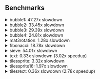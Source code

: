 ## Benchmarks

<details><summary>bubble1: 47.27x slowdown</summary>
<table>
<tr><th>Native</th><th>ABC</th></tr>
<tr><td>Cycles: 34714</td><td>Cycles: 1640993</td></tr>
<tr>
<td>

```c
#include <stdint.h>

using u8 = uint8_t;
using i8 = int8_t;

inline void debug_break() { asm volatile("break\n"); }

i8 A[64];

int main()
{
    for(u8 i = 0; i < 64; i = i + 1)
        A[i] = 64 - i;

    debug_break();
    
    u8 n = 64;
    while(n > 1)
    {
        u8 n2 = 0;
        for(u8 i = 1; i < n; i = i + 1)
        {
            i8& a = A[i - 1];
            i8& b = A[i];
            if(a > b)
            {
                i8 t = a;
                a = b;
                b = t;
                n2 = i;
            }
        }
        n = n2;
    }

    debug_break();
}

```

</td>
<td>

```c
i8[64] A;

void main()
{
    for(u8 i = 0; i < len(A); ++i)
        A[i] = len(A) - i;

    $debug_break();
    
    u8 n = len(A);
    while(n > 1)
    {
        u8 n2 = 0;
        for(u8 i = 1; i < n; ++i)
        {
            i8& a = A[u8(i - 1)];
            i8& b = A[i];
            if(a > b)
            {
                i8 t = a;
                a = b;
                b = t;
                n2 = i;
            }
        }
        n = n2;
    }

    $debug_break();
}

```

</td>
</tr>
</table>
</details>

<details><summary>bubble2: 33.45x slowdown</summary>
<table>
<tr><th>Native</th><th>ABC</th></tr>
<tr><td>Cycles: 52858</td><td>Cycles: 1768001</td></tr>
<tr>
<td>

```c
#include <stdint.h>

using u8 = uint8_t;
using i16 = int16_t;

inline void debug_break() { asm volatile("break\n"); }

i16 A[64];

int main()
{
    for(u8 i = 0; i < 64; i = i + 1)
        A[i] = 64 - i;

    debug_break();
    
    u8 n = 64;
    while(n > 1)
    {
        u8 n2 = 0;
        for(u8 i = 1; i < n; i = i + 1)
        {
            i16& a = A[i - 1];
            i16& b = A[i];
            if(a > b)
            {
                i16 t = a;
                a = b;
                b = t;
                n2 = i;
            }
        }
        n = n2;
    }

    debug_break();
}

```

</td>
<td>

```c
i16[64] A;

void main()
{
    for(u8 i = 0; i < len(A); ++i)
        A[i] = len(A) - i;

    $debug_break();
    
    u8 n = len(A);
    while(n > 1)
    {
        u8 n2 = 0;
        for(u8 i = 1; i < n; ++i)
        {
            i16& a = A[u8(i - 1)];
            i16& b = A[i];
            if(a > b)
            {
                i16 t = a;
                a = b;
                b = t;
                n2 = i;
            }
        }
        n = n2;
    }

    $debug_break();
}

```

</td>
</tr>
</table>
</details>

<details><summary>bubble3: 29.39x slowdown</summary>
<table>
<tr><th>Native</th><th>ABC</th></tr>
<tr><td>Cycles: 71002</td><td>Cycles: 2086529</td></tr>
<tr>
<td>

```c
#include <stdint.h>

using u8 = uint8_t;
using i24 = __int24;

inline void debug_break() { asm volatile("break\n"); }

i24 A[64];

int main()
{
    for(u8 i = 0; i < 64; i = i + 1)
        A[i] = 64 - i;

    debug_break();
    
    u8 n = 64;
    while(n > 1)
    {
        u8 n2 = 0;
        for(u8 i = 1; i < n; i = i + 1)
        {
            i24& a = A[i - 1];
            i24& b = A[i];
            if(a > b)
            {
                i24 t = a;
                a = b;
                b = t;
                n2 = i;
            }
        }
        n = n2;
    }

    debug_break();
}

```

</td>
<td>

```c
i24[64] A;

void main()
{
    for(u8 i = 0; i < len(A); ++i)
        A[i] = len(A) - i;

    $debug_break();
    
    u8 n = len(A);
    while(n > 1)
    {
        u8 n2 = 0;
        for(u8 i = 1; i < n; ++i)
        {
            i24& a = A[u8(i - 1)];
            i24& b = A[i];
            if(a > b)
            {
                i24 t = a;
                a = b;
                b = t;
                n2 = i;
            }
        }
        n = n2;
    }

    $debug_break();
}

```

</td>
</tr>
</table>
</details>

<details><summary>bubble4: 24.81x slowdown</summary>
<table>
<tr><th>Native</th><th>ABC</th></tr>
<tr><td>Cycles: 89146</td><td>Cycles: 2211521</td></tr>
<tr>
<td>

```c
#include <stdint.h>

using u8 = uint8_t;
using i32 = int32_t;

inline void debug_break() { asm volatile("break\n"); }

i32 A[64];

int main()
{
    for(u8 i = 0; i < 64; i = i + 1)
        A[i] = 64 - i;

    debug_break();
    
    u8 n = 64;
    while(n > 1)
    {
        u8 n2 = 0;
        for(u8 i = 1; i < n; i = i + 1)
        {
            i32& a = A[i - 1];
            i32& b = A[i];
            if(a > b)
            {
                i32 t = a;
                a = b;
                b = t;
                n2 = i;
            }
        }
        n = n2;
    }

    debug_break();
}

```

</td>
<td>

```c
i32[64] A;

void main()
{
    for(u8 i = 0; i < len(A); ++i)
        A[i] = len(A) - i;

    $debug_break();
    
    u8 n = len(A);
    while(n > 1)
    {
        u8 n2 = 0;
        for(u8 i = 1; i < n; ++i)
        {
            i32& a = A[u8(i - 1)];
            i32& b = A[i];
            if(a > b)
            {
                i32 t = a;
                a = b;
                b = t;
                n2 = i;
            }
        }
        n = n2;
    }

    $debug_break();
}

```

</td>
</tr>
</table>
</details>

<details><summary>mat3rotation: 1.28x slowdown</summary>
<table>
<tr><th>Native</th><th>ABC</th></tr>
<tr><td>Cycles: 13138</td><td>Cycles: 16867</td></tr>
<tr>
<td>

```c
#include <stdint.h>
#include <stddef.h>
#include <math.h>

struct mat3 { float d[9]; };

// a: yaw
// b: pitch
// c: roll
__attribute__((noinline))
mat3 rot(float a, float b, float c)
{
    mat3 m;
    
    float sa = sinf(a);
    float ca = cosf(a);
    float sb = sinf(b);
    float cb = cosf(b);
    float sc = sinf(c);
    float cc = cosf(c);
    float sasb = sa * sb;
    float casb = ca * sb;

    m.d[0] = cb * cc;
    m.d[1] = cb * sc;
    m.d[2] = -sb;

    m.d[3] = sasb * cc - ca * sc;
    m.d[4] = sasb * sc + ca * cc;
    m.d[5] = sa * cb;

    m.d[6] = casb * cc + sa * sc;
    m.d[7] = casb * sc - sa * cc;
    m.d[8] = ca * cb;

    return m;
}

volatile mat3 r;

int main()
{
    r = rot(0, 0, 0);
    
    asm volatile("break\n");
    
    r = rot(1.23, 4.56, 0.789);
    
    asm volatile("break\n");
}

```

</td>
<td>

```c
struct mat3 { float[9] d; };

// a: yaw
// b: pitch
// c: roll
mat3 rot(float a, float b, float c)
{
    mat3 m;
    
    float sa = $sin(a);
    float ca = $cos(a);
    float sb = $sin(b);
    float cb = $cos(b);
    float sc = $sin(c);
    float cc = $cos(c);
    float sasb = sa * sb;
    float casb = ca * sb;

    m.d[0] = cb * cc;
    m.d[1] = cb * sc;
    m.d[2] = -sb;

    m.d[3] = sasb * cc - ca * sc;
    m.d[4] = sasb * sc + ca * cc;
    m.d[5] = sa * cb;

    m.d[6] = casb * cc + sa * sc;
    m.d[7] = casb * sc - sa * cc;
    m.d[8] = ca * cb;

    return m;
}

mat3 r;

void main()
{
    $debug_break();
    
    r = rot(1.23, 4.56, 0.789);
    
    $debug_break();
}

```

</td>
</tr>
</table>
</details>

<details><summary>fibonacci: 18.78x slowdown</summary>
<table>
<tr><th>Native</th><th>ABC</th></tr>
<tr><td>Cycles: 128131</td><td>Cycles: 2406506</td></tr>
<tr>
<td>

```c
#include <stdint.h>

uint16_t fib(uint8_t n)
{
    if(n <= 1) return n;
    return fib(n - 1) + fib(n - 2);
}

volatile uint16_t f;

int main()
{
    asm volatile("break\n");
    for(uint8_t i = 0; i < 10; ++i)
        f = fib(12);
    asm volatile("break\n");
}

```

</td>
<td>

```c
u16 fib(u8 n)
{
    if(n <= 1) return n;
    return fib(n - 1) + fib(n - 2);
}

u16 f;

void main()
{
    $debug_break();
    for(u8 i = 0; i < 10; ++i)
        f = fib(12);
    $debug_break();
}

```

</td>
</tr>
</table>
</details>

<details><summary>sieve: 54.01x slowdown</summary>
<table>
<tr><th>Native</th><th>ABC</th></tr>
<tr><td>Cycles: 20499</td><td>Cycles: 1107194</td></tr>
<tr>
<td>

```c
#include <stdint.h>

using u8 = uint8_t;

inline void debug_break() { asm volatile("break\n"); }

constexpr u8 SQRT_N = 30;
constexpr u16 N = SQRT_N * SQRT_N;
bool A[N];

int main()
{
    debug_break();
    
    for(u16 i = 0; i < N; ++i)
        A[i] = true;
    for(u8 i = 2; i < SQRT_N; ++i)
    {
        if(A[i])
            for(u16 j = i * i; j < N; j += i)
                A[j] = false;
    }
    
    debug_break();
}

```

</td>
<td>

```c
constexpr u8 SQRT_N = 30;
constexpr u16 N = SQRT_N * SQRT_N;
bool[N] A;

void main()
{
    $debug_break();
    
    for(u16 i = 0; i < N; ++i)
        A[i] = true;
    for(u8 i = 2; i < SQRT_N; ++i)
    {
        if(A[i])
            for(u16 j = i * i; j < N; j += i)
                A[j] = false;
    }

    $debug_break();
}

```

</td>
</tr>
</table>
</details>

<details><summary>text: 0.33x slowdown (3.02x speedup)</summary>
<table>
<tr><th>Native</th><th>ABC</th></tr>
<tr><td>Cycles: 207402</td><td>Cycles: 68759</td></tr>
<tr>
<td>

```c
#include <Arduboy2.h>

Arduboy2 a;

void setup()
{
    a.boot();
}

void loop()
{
    asm volatile("break\n");

    a.setCursor(0, 0);
    a.print(F("Running: "));
    a.print(millis() / 1000);
    a.print(F(" seconds"));
    a.setCursor(0, 9);
    a.print(F("the quick brown fox\njumps over the lazy\ndog"));
    a.setCursor(0, 36);
    a.print(F("THE QUICK BROWN FOX\nJUMPS OVER THE LAZY\nDOG"));

    asm volatile("break\n");
}

```

</td>
<td>

```c
constexpr font f = font{ 8 "font6x8.ttf" };

void main()
{
    $debug_break();
    
    $draw_textf(0, 0, f, "Running: %u seconds", $millis() / 1000);
    $draw_text_P(0, 9, f, "the quick brown fox\njumps over the lazy\ndog");
    $draw_text_P(0, 36, f, "THE QUICK BROWN FOX\nJUMPS OVER THE LAZY\nDOG");
    
    $debug_break();
}

```

</td>
</tr>
</table>
</details>

<details><summary>tilessprite: 3.32x slowdown</summary>
<table>
<tr><th>Native</th><th>ABC</th></tr>
<tr><td>Cycles: 44482</td><td>Cycles: 147764</td></tr>
<tr>
<td>

```c
#include <stdint.h>
#include <Arduboy2.h>

using u8 = uint8_t;

inline void debug_break() { asm volatile("break\n"); }

static constexpr uint8_t SPRITE[] PROGMEM = {
    8, 8,
    0x3c, 0x7e, 0xdb, 0xbf, 0xbf, 0xdb, 0x7e, 0x3c
};

int main()
{
    // for accurate comparison, prevent inlining with extra call here
    // presumably real games would not have a single call to drawOverwrite
    Sprites::drawOverwrite(0, 0, SPRITE, 0);

    debug_break();
    
    bool color = false;
    for(u8 y = 0; y < 8; y = y + 1)
    {
        for(u8 x = 0; x < 16; x = x + 1)
        {
            Sprites::drawOverwrite(x * 8, y * 8, SPRITE, 0);
        }
    }

    debug_break();
}

```

</td>
<td>

```c
constexpr sprites SPRITE = sprites{
    8x8
    ..XXXX..
    .XXXXXX.
    XX.XX.XX
    XXXXXXXX
    XXXXXXXX
    XX.XX.XX
    .XX..XX.
    ..XXXX..
};

void main()
{
    
    $debug_break();
    
    for(u8 y = 0; y < 8; ++y)
    {
        for(u8 x = 0; x < 16; ++x)
        {
            $draw_sprite(
                u8(x * 8), u8(y * 8), SPRITE, 0);
        }
    }

    $debug_break();
}

```

</td>
</tr>
</table>
</details>

<details><summary>tilessprite16: 1.97x slowdown</summary>
<table>
<tr><th>Native</th><th>ABC</th></tr>
<tr><td>Cycles: 26978</td><td>Cycles: 53016</td></tr>
<tr>
<td>

```c
#include <stdint.h>
#include <Arduboy2.h>

using u8 = uint8_t;

inline void debug_break() { asm volatile("break\n"); }

static constexpr uint8_t SPRITE[] PROGMEM = {
    16, 16,
    0xff, 0xff, 0xff, 0xff, 0xff, 0xff, 0xff, 0xff,
    0x00, 0x00, 0x00, 0x00, 0x00, 0x00, 0x00, 0x00,
    0xff, 0xff, 0xff, 0xff, 0xff, 0xff, 0xff, 0xff,
    0x00, 0x00, 0x00, 0x00, 0x00, 0x00, 0x00, 0x00,
};

int main()
{
    // for accurate comparison, prevent inlining with extra call here
    // presumably real games would not have a single call to drawOverwrite
    Sprites::drawOverwrite(0, 0, SPRITE, 0);

    debug_break();
    
    bool color = false;
    for(u8 y = 0; y < 4; y = y + 1)
    {
        for(u8 x = 0; x < 8; x = x + 1)
        {
            Sprites::drawOverwrite(x * 16, y * 16, SPRITE, 0);
        }
    }

    debug_break();
}

```

</td>
<td>

```c
constexpr sprites SPRITE = sprites{
    16x16
    XXXXXXXX........
    XXXXXXXX........
    XXXXXXXX........
    XXXXXXXX........
    XXXXXXXX........
    XXXXXXXX........
    XXXXXXXX........
    XXXXXXXX........
    ........XXXXXXXX
    ........XXXXXXXX
    ........XXXXXXXX
    ........XXXXXXXX
    ........XXXXXXXX
    ........XXXXXXXX
    ........XXXXXXXX
    ........XXXXXXXX
};

void main()
{
    $debug_break();
    
    for(u8 y = 0; y < 4; ++y)
    {
        for(u8 x = 0; x < 8; ++x)
        {
            $draw_sprite(
                u8(x * 16), u8(y * 16), SPRITE, 0);
        }
    }

    $debug_break();
}

```

</td>
</tr>
</table>
</details>

<details><summary>tilesrect: 0.36x slowdown (2.78x speedup)</summary>
<table>
<tr><th>Native</th><th>ABC</th></tr>
<tr><td>Cycles: 257725</td><td>Cycles: 92572</td></tr>
<tr>
<td>

```c
#include <stdint.h>
#include <Arduboy2.h>

using u8 = uint8_t;

inline void debug_break() { asm volatile("break\n"); }

int main()
{

    debug_break();
    
    bool color = false;
    for(u8 y = 0; y < 8; y = y + 1)
    {
        for(u8 x = 0; x < 16; x = x + 1)
        {
            Arduboy2::fillRect(x * 8, y * 8, 8, 8, color);
            color = !color;
        }
        color = !color;
    }

    debug_break();
}

```

</td>
<td>

```c
void main()
{
    
    $debug_break();
    
    bool color = false;
    for(u8 y = 0; y < 8; y += 1)
    {
        for(u8 x = 0; x < 16; x += 1)
        {
            $draw_filled_rect(
                u8(x * 8), u8(y * 8), 8, 8, color);
            color = !color;
        }
        color = !color;
    }

    $debug_break();
}

```

</td>
</tr>
</table>
</details>

